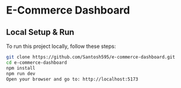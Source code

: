 # E-Commerce Dashboard

## Local Setup & Run

To run this project locally, follow these steps:

```bash
git clone https://github.com/Santosh595/e-commerce-dashboard.git
cd e-commerce-dashboard
npm install
npm run dev
Open your browser and go to: http://localhost:5173
